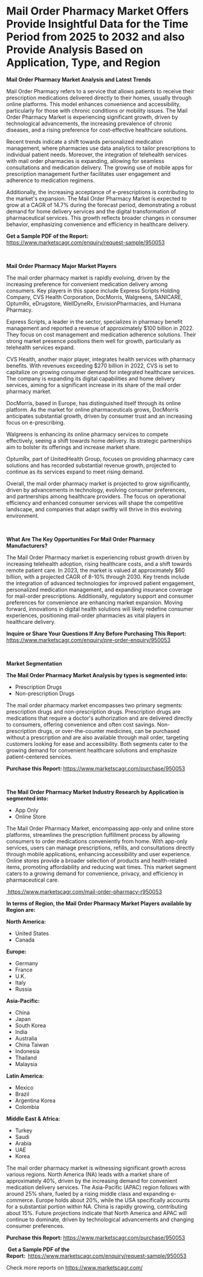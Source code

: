<p><h1>Mail Order Pharmacy Market Offers Provide Insightful Data for the Time Period from 2025 to 2032 and also Provide Analysis Based on Application, Type, and Region</h1></p><p><strong>Mail Order Pharmacy Market Analysis and Latest Trends</strong></p>
<p><p>Mail Order Pharmacy refers to a service that allows patients to receive their prescription medications delivered directly to their homes, usually through online platforms. This model enhances convenience and accessibility, particularly for those with chronic conditions or mobility issues. The Mail Order Pharmacy Market is experiencing significant growth, driven by technological advancements, the increasing prevalence of chronic diseases, and a rising preference for cost-effective healthcare solutions.</p><p>Recent trends indicate a shift towards personalized medication management, where pharmacies use data analytics to tailor prescriptions to individual patient needs. Moreover, the integration of telehealth services with mail order pharmacies is expanding, allowing for seamless consultations and medication delivery. The growing use of mobile apps for prescription management further facilitates user engagement and adherence to medication regimens.</p><p>Additionally, the increasing acceptance of e-prescriptions is contributing to the market's expansion. The Mail Order Pharmacy Market is expected to grow at a CAGR of 14.7% during the forecast period, demonstrating a robust demand for home delivery services and the digital transformation of pharmaceutical services. This growth reflects broader changes in consumer behavior, emphasizing convenience and efficiency in healthcare delivery.</p></p>
<p><strong>Get a Sample PDF of the Report:&nbsp;</strong> <a href="https://www.marketscagr.com/enquiry/request-sample/950053?utm_campaign=2955&utm_medium=2&utm_source=Github&utm_content=ia&utm_term=06032025&utm_id=mail-order-pharmacy">https://www.marketscagr.com/enquiry/request-sample/950053</a></p>
<p>&nbsp;</p>
<p><strong>Mail Order Pharmacy Major Market Players</strong></p>
<p><p>The mail order pharmacy market is rapidly evolving, driven by the increasing preference for convenient medication delivery among consumers. Key players in this space include Express Scripts Holding Company, CVS Health Corporation, DocMorris, Walgreens, SANICARE, OptumRx, eDrugstore, WellDyneRx, EnvisionPharmacies, and Humana Pharmacy.</p><p>Express Scripts, a leader in the sector, specializes in pharmacy benefit management and reported a revenue of approximately $100 billion in 2022. They focus on cost management and medication adherence solutions. Their strong market presence positions them well for growth, particularly as telehealth services expand.</p><p>CVS Health, another major player, integrates health services with pharmacy benefits. With revenues exceeding $270 billion in 2022, CVS is set to capitalize on growing consumer demand for integrated healthcare services. The company is expanding its digital capabilities and home delivery services, aiming for a significant increase in its share of the mail order pharmacy market.</p><p>DocMorris, based in Europe, has distinguished itself through its online platform. As the market for online pharmaceuticals grows, DocMorris anticipates substantial growth, driven by consumer trust and an increasing focus on e-prescribing. </p><p>Walgreens is enhancing its online pharmacy services to compete effectively, seeing a shift towards home delivery. Its strategic partnerships aim to bolster its offerings and increase market share.</p><p>OptumRx, part of UnitedHealth Group, focuses on providing pharmacy care solutions and has recorded substantial revenue growth, projected to continue as its services expand to meet rising demand.</p><p>Overall, the mail order pharmacy market is projected to grow significantly, driven by advancements in technology, evolving consumer preferences, and partnerships among healthcare providers. The focus on operational efficiency and enhanced consumer services will shape the competitive landscape, and companies that adapt swiftly will thrive in this evolving environment.</p></p>
<p>&nbsp;</p>
<p><strong>What Are The Key Opportunities For Mail Order Pharmacy Manufacturers?</strong></p>
<p><p>The Mail Order Pharmacy market is experiencing robust growth driven by increasing telehealth adoption, rising healthcare costs, and a shift towards remote patient care. In 2023, the market is valued at approximately $60 billion, with a projected CAGR of 8-10% through 2030. Key trends include the integration of advanced technologies for improved patient engagement, personalized medication management, and expanding insurance coverage for mail-order prescriptions. Additionally, regulatory support and consumer preferences for convenience are enhancing market expansion. Moving forward, innovations in digital health solutions will likely redefine consumer experiences, positioning mail-order pharmacies as vital players in healthcare delivery.</p></p>
<p><strong>Inquire or Share Your Questions If Any Before Purchasing This Report:</strong> <a href="https://www.marketscagr.com/enquiry/pre-order-enquiry/950053?utm_campaign=2955&utm_medium=2&utm_source=Github&utm_content=ia&utm_term=06032025&utm_id=mail-order-pharmacy">https://www.marketscagr.com/enquiry/pre-order-enquiry/950053</a></p>
<p>&nbsp;</p>
<p><strong>Market Segmentation</strong></p>
<p><strong>The Mail Order Pharmacy Market Analysis by types is segmented into:</strong></p>
<p><ul><li>Prescription Drugs</li><li>Non-prescription Drugs</li></ul></p>
<p><p>The mail order pharmacy market encompasses two primary segments: prescription drugs and non-prescription drugs. Prescription drugs are medications that require a doctor's authorization and are delivered directly to consumers, offering convenience and often cost savings. Non-prescription drugs, or over-the-counter medicines, can be purchased without a prescription and are also available through mail order, targeting customers looking for ease and accessibility. Both segments cater to the growing demand for convenient healthcare solutions and emphasize patient-centered services.</p></p>
<p><strong>Purchase this Report:&nbsp;</strong><a href="https://www.marketscagr.com/purchase/950053?utm_campaign=2955&utm_medium=2&utm_source=Github&utm_content=ia&utm_term=06032025&utm_id=mail-order-pharmacy">https://www.marketscagr.com/purchase/950053</a></p>
<p>&nbsp;</p>
<p><strong>The Mail Order Pharmacy Market Industry Research by Application is segmented into:</strong></p>
<p><ul><li>App Only</li><li>Online Store</li></ul></p>
<p><p>The Mail Order Pharmacy Market, encompassing app-only and online store platforms, streamlines the prescription fulfillment process by allowing consumers to order medications conveniently from home. With app-only services, users can manage prescriptions, refills, and consultations directly through mobile applications, enhancing accessibility and user experience. Online stores provide a broader selection of products and health-related items, promoting affordability and reducing wait times. This market segment caters to a growing demand for convenience, privacy, and efficiency in pharmaceutical care.</p></p>
<p><a href="https://www.marketscagr.com/mail-order-pharmacy-r950053?utm_campaign=2955&utm_medium=2&utm_source=Github&utm_content=ia&utm_term=06032025&utm_id=mail-order-pharmacy">&nbsp;https://www.marketscagr.com/mail-order-pharmacy-r950053</a></p>
<p><strong>In terms of Region, the Mail Order Pharmacy Market Players available by Region are:</strong></p>
<p>
    <p> <strong> North America: </strong>
        <ul>
            <li>United States</li>
            <li>Canada</li>
        </ul>
        </p> 
    <p> <strong> Europe: </strong>
        <ul>
            <li>Germany</li>
            <li>France</li>
            <li>U.K.</li>
            <li>Italy</li>
            <li>Russia</li>
        </ul>
        </p> 
    <p> <strong> Asia-Pacific: </strong>
        <ul>
            <li>China</li>
            <li>Japan</li>
            <li>South Korea</li>
            <li>India</li>
            <li>Australia</li>
            <li>China Taiwan</li>
            <li>Indonesia</li>
            <li>Thailand</li>
            <li>Malaysia</li>
        </ul>
        </p> 
    <p> <strong> Latin America: </strong>
        <ul>
            <li>Mexico</li>
            <li>Brazil</li>
            <li>Argentina Korea</li>
            <li>Colombia</li>
        </ul>
        </p> 
    <p> <strong> Middle East & Africa: </strong>
        <ul>
            <li>Turkey</li>
            <li>Saudi</li>
            <li>Arabia</li>
            <li>UAE</li>
            <li>Korea</li>
        </ul>
    </p>
    </p>
<p><p>The mail order pharmacy market is witnessing significant growth across various regions. North America (NA) leads with a market share of approximately 40%, driven by the increasing demand for convenient medication delivery services. The Asia-Pacific (APAC) region follows with around 25% share, fueled by a rising middle class and expanding e-commerce. Europe holds about 20%, while the USA specifically accounts for a substantial portion within NA. China is rapidly growing, contributing about 15%. Future projections indicate that North America and APAC will continue to dominate, driven by technological advancements and changing consumer preferences.</p></p>
<p><strong>Purchase this Report: </strong><a href="https://www.marketscagr.com/purchase/950053?utm_campaign=2955&utm_medium=2&utm_source=Github&utm_content=ia&utm_term=06032025&utm_id=mail-order-pharmacy">https://www.marketscagr.com/purchase/950053</a></p>
<p>&nbsp;<strong>Get a Sample PDF of the Report:&nbsp;&nbsp;</strong><a href="https://www.marketscagr.com/enquiry/request-sample/950053?utm_campaign=2955&utm_medium=2&utm_source=Github&utm_content=ia&utm_term=06032025&utm_id=mail-order-pharmacy">https://www.marketscagr.com/enquiry/request-sample/950053</a></p>
<p><strong></strong></p>
<p>Check more reports on <a href="https://www.marketscagr.com/?utm_campaign=2955&utm_medium=2&utm_source=Github&utm_content=ia&utm_term=06032025&utm_id=mail-order-pharmacy">https://www.marketscagr.com/</a></p>